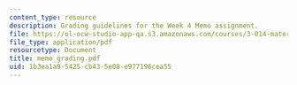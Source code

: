 ```yaml
---
content_type: resource
description: Grading guidelines for the Week 4 Memo assignment.
file: https://ol-ocw-studio-app-qa.s3.amazonaws.com/courses/3-014-materials-laboratory-fall-2006/1b3ea1a95425cb435e08e977196cea55_memo_grading.pdf
file_type: application/pdf
resourcetype: Document
title: memo_grading.pdf
uid: 1b3ea1a9-5425-cb43-5e08-e977196cea55
---
```

